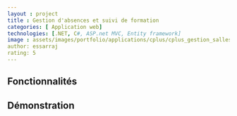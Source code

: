 ```yaml
---
layout : project
title : Gestion d'absences et suivi de formation
categories: [ Application web]
technologies: [.NET, C#, ASP.net MVC, Entity framework]
image : assets/images/portfolio/applications/cplus/cplus_gestion_salles_750.png
author: essarraj
rating: 5
---
```


## Fonctionnalités

## Démonstration